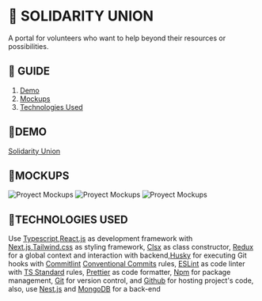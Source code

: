 # **📂 SOLIDARITY UNION**

A portal for volunteers who want to help beyond their resources or possibilities.

## **📑 GUIDE**

1. [Demo](#demo)
2. [Mockups](#mockups)
3. [Technologies Used](#technologies-used)

## **🚀DEMO**

[Solidarity Union](https://union-solidaria-app.vercel.app/)

## **🎨MOCKUPS**

![Proyect Mockups](https://res.cloudinary.com/dpdtjoyi3/image/upload/v1694716921/union-solidaria/cap1_pvpmek.png)
![Proyect Mockups](https://res.cloudinary.com/dpdtjoyi3/image/upload/v1694716921/union-solidaria/cap3_s0qxsx.png)
![Proyect Mockups](https://res.cloudinary.com/dpdtjoyi3/image/upload/v1694716921/union-solidaria/cap2_shkllr.png)

## **💬TECHNOLOGIES USED**

Use [Typescript](https://www.typescriptlang.org),[React.js](https://es.react.dev/) as development framework with [Next.js](https://nextjs.org/),[Tailwind.css](https://tailwindcss.com/) as styling framework, [Clsx](https://github.com/lukeed/clsx) as class constructor, [Redux](https://redux-toolkit.js.org/) for a global context and interaction with backend,[Husky](https://typicode.github.io/husky) for executing Git hooks with [Commitlint](https://commitlint.js.org) [Conventional Commits](https://www.conventionalcommits.org) rules, [ESLint](https://eslint.org) as code linter with [TS Standard](https://github.com/standard/ts-standard) rules, [Prettier](https://prettier.io) as code formatter, [Npm](https://docs.npmjs.com) for package management, [Git](https://git-scm.com/doc) for version control, and [Github](https://docs.github.com) for hosting project's code, also, use [Nest.js](https://nestjs.com/) and [MongoDB](https://www.mongodb.com/es) for a back-end
